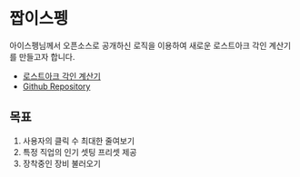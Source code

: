 # 짭이스펭

아이스펭님께서 오픈소스로 공개하신 로직을 이용하여 새로운 로스트아크 각인 계산기를 만들고자 합니다.

-   [로스트아크 각인 계산기](https://loa.icepeng.com/imprinting)
-   [Github Repository](https://github.com/icepeng/mokoko/tree/main/packages/engrave)

## 목표

1. 사용자의 클릭 수 최대한 줄여보기
2. 특정 직업의 인기 셋팅 프리셋 제공
3. 장착중인 장비 불러오기
